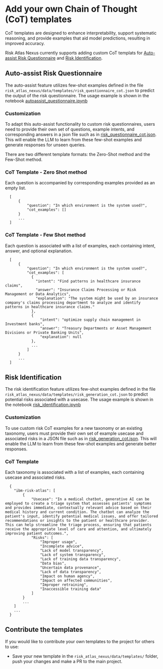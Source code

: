 # Add your own Chain of Thought (CoT) templates

CoT templates are designed to enhance interpretability, support systematic reasoning, and provide examples that aid model predictions, resulting in improved accuracy.

Risk Atlas Nexus currently supports adding custom CoT templats for [Auto-assist Risk Questionnaire](#auto-assist-risk-questionnaire) and [Risk Identification](#risk-identification).

## Auto-assist Risk Questionnaire

The auto-assist feature utilizes few-shot examples defined in the file `risk_atlas_nexus/data/templates/risk_questionnaire_cot.json` to predict the output of the risk questionnaire. The usage example is shown in the notebook [autoassist_questionnaire.ipynb](../examples/notebooks/autoassist_questionnaire.ipynb)

### Customization

To adapt this auto-assist functionality to custom risk questionnaires, users need to provide their own set of questions, example intents, and corresponding answers in a json file such as in [risk_questionnaire_cot.json](https://github.com/IBM/risk-atlas-nexus/blob/main/src/risk_atlas_nexus/data/templates/risk_questionnaire_cot.json). This will enable the LLM to learn from these few-shot examples and generate responses for unseen queries.

There are two different template formats: the Zero-Shot method and the Few-Shot method.

### CoT Template - Zero Shot method

Each question is accompanied by corresponding examples provided as an empty list.

```shell
  [
      {
          "question": "In which environment is the system used?",
          "cot_examples": []
      }
      ...
  ]
```

### CoT Template - Few Shot method

Each question is associated with a list of examples, each containing intent, answer, and optional explanation.

```shell
  [
      {
          "question": "In which environment is the system used?",
          "cot_examples": [
            {
              "intent": "Find patterns in healthcare insurance claims",
              "answer": "Insurance Claims Processing or Risk Management or Data Analytics",
              "explanation": "The system might be used by an insurance company's claims processing department to analyze and identify patterns in healthcare insurance claims."
            },
            {
                "intent": "optimize supply chain management in Investment banks",
                "answer": "Treasury Departments or Asset Management Divisions or Private Banking Units",
                "explanation": null
            },
            ...
          ]
      }
      ...
  ]
```

## Risk Identification

The risk identification feature utilizes few-shot examples defined in the file `risk_atlas_nexus/data/templates/risk_generation_cot.json` to predict potential risks associated with a usecase. The usage example is shown in the notebook [risk_identification.ipynb](../examples/notebooks/risk_identification.ipynb)

### Customization

To use custom risk CoT examples for a new taxonomy or an existing taxonomy, users must provide their own set of example usecase and associated risks in a JSON file such as in [risk_generation_cot.json](https://github.com/IBM/risk-atlas-nexus/blob/main/src/risk_atlas_nexus/data/templates/risk_generation_cot.json). This will enable the LLM to learn from these few-shot examples and generate better responses.

### CoT Template

Each taxonomy is associated with a list of examples, each containing usecase and associated risks.

```shell
  {
    "ibm-risk-atlas": [
        {
            "Usecase": "In a medical chatbot, generative AI can be employed to create a triage system that assesses patients' symptoms and provides immediate, contextually relevant advice based on their medical history and current condition. The chatbot can analyze the patient's input, identify potential medical issues, and offer tailored recommendations or insights to the patient or healthcare provider. This can help streamline the triage process, ensuring that patients receive the appropriate level of care and attention, and ultimately improving patient outcomes.",
            "Risks": [
                "Improper usage",
                "Incomplete advice",
                "Lack of model transparency",
                "Lack of system transparency",
                "Lack of training data transparency",
                "Data bias",
                "Uncertain data provenance",
                "Lack of data transparency",
                "Impact on human agency",
                "Impact on affected communities",
                "Improper retraining",
                "Inaccessible training data"
            ]
        }
        ...
    ]
    ...
  }
```

## Contribute the templates

If you would like to contribute your own templates to the project for others to use:

- Save your new template in the `risk_atlas_nexus/data/templates/` folder, push your changes and make a PR to the main project.
